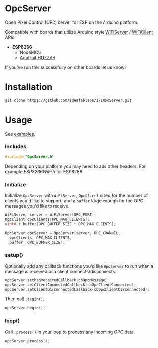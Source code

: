 # OpcServer

Open Pixel Control (OPC) server for ESP on the Arduino platform.

Compatible with boards that utilize Arduino style [WiFiServer](https://www.arduino.cc/en/Reference/WiFiServer) / [WiFiClient](https://www.arduino.cc/en/Reference/WiFiClient) APIs.

- **ESP8266**
  - NodeMCU
  - [Adafruit HUZZAH](https://www.adafruit.com/products/2471)


If you've run this successfully on other boards let us know!

# Installation

`git clone https://github.com/ideafablabs/IFLOpcServer.git` 

# Usage

See [examples](https://github.com/ideafablabs/IFLOpcServer/tree/master/examples).

### Includes
```c++
#include "OpcServer.h"
```
Depending on your platform you may need to add other headers. For example _ESP8266WiFi.h_ for ESP8266.

### Initialize
Initialize `OpcServer` with `WiFiServer`, `OpcClient` sized for the number of clients you'd like to support, and a `buffer` large enough for the OPC messages you'd like to receive.

```c++
WiFiServer server = WiFiServer(OPC_PORT);
OpcClient opcClients[OPC_MAX_CLIENTS];
uint8_t buffer[OPC_BUFFER_SIZE * OPC_MAX_CLIENTS];

OpcServer opcServer = OpcServer(server, OPC_CHANNEL,
  opcClients, OPC_MAX_CLIENTS,
  buffer, OPC_BUFFER_SIZE);
```

### setup()

Optionally add any callback functions you'd like `OpcServer` to run when a message is received or a client connects/disconnects.
```c++
opcServer.setMsgReceivedCallback(cbOpcMessage);
opcServer.setClientConnectedCallback(cbOpcClientConnected);
opcServer.setClientDisconnectedCallback(cbOpcClientDisconnected);
```
Then call `.begin()`.
```c++
opcServer.begin();
```

### loop()
Call `.process()` in your loop to process any incoming OPC data.
```c++
opcServer.process();
```
